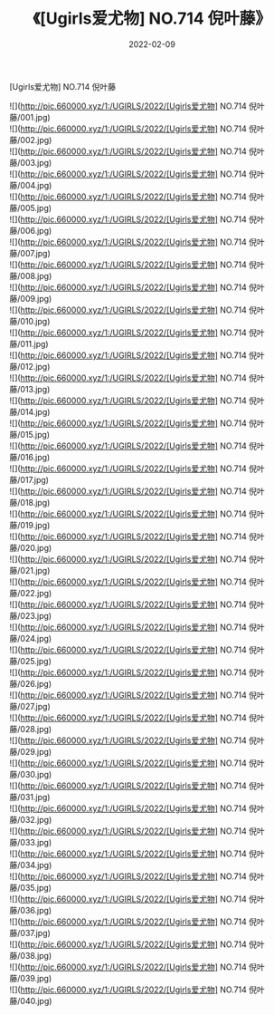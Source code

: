 ﻿---
layout: post
title:  《[Ugirls爱尤物] NO.714 倪叶藤》
date:   2022-02-09
img: http://pic.660000.xyz/1:/UGIRLS/2022/[Ugirls爱尤物] NO.714 倪叶藤/000.jpg
categories: [美女, 清纯, 唯美]
---

[Ugirls爱尤物] NO.714 倪叶藤

 ![](http://pic.660000.xyz/1:/UGIRLS/2022/[Ugirls爱尤物] NO.714 倪叶藤/001.jpg) <br>![](http://pic.660000.xyz/1:/UGIRLS/2022/[Ugirls爱尤物] NO.714 倪叶藤/002.jpg) <br>![](http://pic.660000.xyz/1:/UGIRLS/2022/[Ugirls爱尤物] NO.714 倪叶藤/003.jpg) <br>![](http://pic.660000.xyz/1:/UGIRLS/2022/[Ugirls爱尤物] NO.714 倪叶藤/004.jpg) <br>![](http://pic.660000.xyz/1:/UGIRLS/2022/[Ugirls爱尤物] NO.714 倪叶藤/005.jpg) <br>![](http://pic.660000.xyz/1:/UGIRLS/2022/[Ugirls爱尤物] NO.714 倪叶藤/006.jpg) <br>![](http://pic.660000.xyz/1:/UGIRLS/2022/[Ugirls爱尤物] NO.714 倪叶藤/007.jpg) <br>![](http://pic.660000.xyz/1:/UGIRLS/2022/[Ugirls爱尤物] NO.714 倪叶藤/008.jpg) <br>![](http://pic.660000.xyz/1:/UGIRLS/2022/[Ugirls爱尤物] NO.714 倪叶藤/009.jpg) <br>![](http://pic.660000.xyz/1:/UGIRLS/2022/[Ugirls爱尤物] NO.714 倪叶藤/010.jpg) <br>![](http://pic.660000.xyz/1:/UGIRLS/2022/[Ugirls爱尤物] NO.714 倪叶藤/011.jpg) <br>![](http://pic.660000.xyz/1:/UGIRLS/2022/[Ugirls爱尤物] NO.714 倪叶藤/012.jpg) <br>![](http://pic.660000.xyz/1:/UGIRLS/2022/[Ugirls爱尤物] NO.714 倪叶藤/013.jpg) <br>![](http://pic.660000.xyz/1:/UGIRLS/2022/[Ugirls爱尤物] NO.714 倪叶藤/014.jpg) <br>![](http://pic.660000.xyz/1:/UGIRLS/2022/[Ugirls爱尤物] NO.714 倪叶藤/015.jpg) <br>![](http://pic.660000.xyz/1:/UGIRLS/2022/[Ugirls爱尤物] NO.714 倪叶藤/016.jpg) <br>![](http://pic.660000.xyz/1:/UGIRLS/2022/[Ugirls爱尤物] NO.714 倪叶藤/017.jpg) <br>![](http://pic.660000.xyz/1:/UGIRLS/2022/[Ugirls爱尤物] NO.714 倪叶藤/018.jpg) <br>![](http://pic.660000.xyz/1:/UGIRLS/2022/[Ugirls爱尤物] NO.714 倪叶藤/019.jpg) <br>![](http://pic.660000.xyz/1:/UGIRLS/2022/[Ugirls爱尤物] NO.714 倪叶藤/020.jpg) <br>![](http://pic.660000.xyz/1:/UGIRLS/2022/[Ugirls爱尤物] NO.714 倪叶藤/021.jpg) <br>![](http://pic.660000.xyz/1:/UGIRLS/2022/[Ugirls爱尤物] NO.714 倪叶藤/022.jpg) <br>![](http://pic.660000.xyz/1:/UGIRLS/2022/[Ugirls爱尤物] NO.714 倪叶藤/023.jpg) <br>![](http://pic.660000.xyz/1:/UGIRLS/2022/[Ugirls爱尤物] NO.714 倪叶藤/024.jpg) <br>![](http://pic.660000.xyz/1:/UGIRLS/2022/[Ugirls爱尤物] NO.714 倪叶藤/025.jpg) <br>![](http://pic.660000.xyz/1:/UGIRLS/2022/[Ugirls爱尤物] NO.714 倪叶藤/026.jpg) <br>![](http://pic.660000.xyz/1:/UGIRLS/2022/[Ugirls爱尤物] NO.714 倪叶藤/027.jpg) <br>![](http://pic.660000.xyz/1:/UGIRLS/2022/[Ugirls爱尤物] NO.714 倪叶藤/028.jpg) <br>![](http://pic.660000.xyz/1:/UGIRLS/2022/[Ugirls爱尤物] NO.714 倪叶藤/029.jpg) <br>![](http://pic.660000.xyz/1:/UGIRLS/2022/[Ugirls爱尤物] NO.714 倪叶藤/030.jpg) <br>![](http://pic.660000.xyz/1:/UGIRLS/2022/[Ugirls爱尤物] NO.714 倪叶藤/031.jpg) <br>![](http://pic.660000.xyz/1:/UGIRLS/2022/[Ugirls爱尤物] NO.714 倪叶藤/032.jpg) <br>![](http://pic.660000.xyz/1:/UGIRLS/2022/[Ugirls爱尤物] NO.714 倪叶藤/033.jpg) <br>![](http://pic.660000.xyz/1:/UGIRLS/2022/[Ugirls爱尤物] NO.714 倪叶藤/034.jpg) <br>![](http://pic.660000.xyz/1:/UGIRLS/2022/[Ugirls爱尤物] NO.714 倪叶藤/035.jpg) <br>![](http://pic.660000.xyz/1:/UGIRLS/2022/[Ugirls爱尤物] NO.714 倪叶藤/036.jpg) <br>![](http://pic.660000.xyz/1:/UGIRLS/2022/[Ugirls爱尤物] NO.714 倪叶藤/037.jpg) <br>![](http://pic.660000.xyz/1:/UGIRLS/2022/[Ugirls爱尤物] NO.714 倪叶藤/038.jpg) <br>![](http://pic.660000.xyz/1:/UGIRLS/2022/[Ugirls爱尤物] NO.714 倪叶藤/039.jpg) <br>![](http://pic.660000.xyz/1:/UGIRLS/2022/[Ugirls爱尤物] NO.714 倪叶藤/040.jpg) <br>
